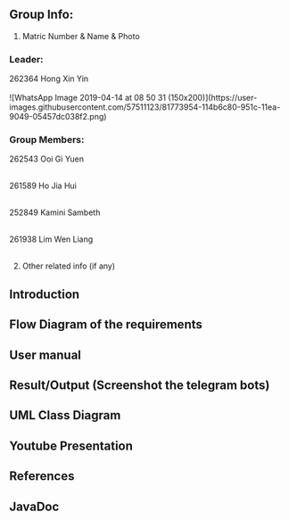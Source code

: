 ## Group Info:
1. Matric Number & Name & Photo

### Leader:
<p>
262364 Hong Xin Yin <br /> <br />
![WhatsApp Image 2019-04-14 at 08 50 31 (150x200)](https://user-images.githubusercontent.com/57511123/81773954-114b6c80-951c-11ea-9049-05457dc038f2.png)

### Group Members:
262543 Ooi Gi Yuen <br/> <br />

261589 Ho Jia Hui <br /> <br />

252849 Kamini Sambeth <br /> <br />

261938 Lim Wen Liang <br /> <br />

<p>

2. Other related info (if any)

## Introduction
## Flow Diagram of the requirements
## User manual
## Result/Output (Screenshot the telegram bots)
## UML Class Diagram
## Youtube Presentation
## References
## JavaDoc
